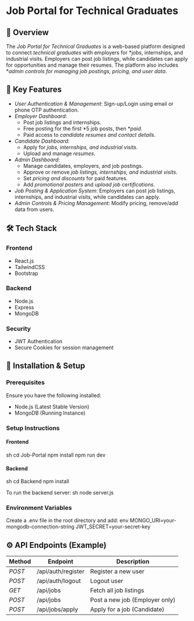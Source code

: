 # Job Portal for Technical Graduates

## 📖 Overview
The *Job Portal for Technical Graduates* is a web-based platform designed to connect *technical graduates* with employers for *jobs, internships, and industrial visits. Employers can post job listings, while candidates can apply for opportunities and manage their resumes. The platform also includes **admin controls for managing job postings, pricing, and user data*.

## 🚀 Key Features

- *User Authentication & Management*: Sign-up/Login using email or phone OTP authentication.
- *Employer Dashboard*:
  - Post job listings and internships.
  - Free posting for the first *5 job posts, then **paid*.
  - Paid access to *candidate resumes and contact details*.
- *Candidate Dashboard*:
  - Apply for *jobs, internships, and industrial visits*.
  - Upload and manage *resumes*.
- *Admin Dashboard*:
  - Manage candidates, employers, and job postings.
  - Approve or remove *job listings, internships, and industrial visits*.
  - Set *pricing and discounts* for paid features.
  - Add *promotional posters* and *upload job certifications*.
- *Job Posting & Application System*: Employers can post job listings, internships, and industrial visits, while candidates can apply.
- *Admin Controls & Pricing Management*: Modify pricing, remove/add data from users.

## 🛠 Tech Stack

### Frontend
- React.js
- TailwindCSS
- Bootstrap

### Backend
- Node.js
- Express
- MongoDB

### Security
- JWT Authentication
- Secure Cookies for session management

## 🎯 Installation & Setup

### Prerequisites
Ensure you have the following installed:
- Node.js (Latest Stable Version)
- MongoDB (Running Instance)

### Setup Instructions

#### Frontend
sh
cd Job-Portal
npm install
npm run dev


#### Backend
sh
cd Backend
npm install

To run the backend server:
sh
node server.js


### Environment Variables
Create a .env file in the root directory and add:
env
MONGO_URI=your-mongodb-connection-string
JWT_SECRET=your-secret-key


## ⚙ API Endpoints (Example)
| Method | Endpoint | Description |
|--------|---------|-------------|
| *POST* | /api/auth/register | Register a new user |
| *POST* | /api/auth/logout | Logout user |
| *GET* | /api/jobs | Fetch all job listings |
| *POST* | /api/jobs | Post a new job (Employer only) |
| *POST* | /api/jobs/apply | Apply for a job (Candidate) |



